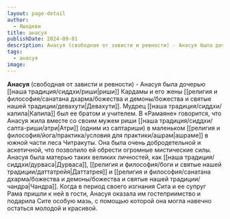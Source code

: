 ```yaml
---
layout: page-detail
author:
  - Яшодеви
title: анасуя
publishDate: 2024-09-01
description: Анасуя (свободная от зависти и ревности) - Анасуя была дочерью риши Кардамы и его жены Девахути. Мудрец Капила был ее братом и учителем. В «Рамаяне» говорится, что Анасуя жила вместе со своим мужем риши Атри (одним из саптариши) в маленьком ашраме в южной части леса Читракуты.
tags:
  - анасуя
image:
---
```

**Анасуя** (свободная от зависти и ревности) - Анасуя была дочерью [[наша традиция/сиддхи/риши|риши]] Кардамы и его жены [[религия и философия/санатана дхарма/божества и демоны/божества и святые нашей традиции/девахути|Девахути]]. Мудрец [[наша традиция/сиддхи/капила|Капила]] был ее братом и учителем. В «Рамаяне» говорится, что Анасуя жила вместе со своим мужем риши [[наша традиция/сиддхи/сапта-риши/атри|Атри]] (одним из саптариши) в маленьком [[религия и философия/йога/практика/условия для практики/ашрам|ашраме]] в южной части леса Читракуты. Она была очень добродетельной и аскетичной, что позволило ей обрести огромные мистические силы. Анасуя была матерью таких великих личностей, как [[наша традиция/сиддхи/дурваса|Дурваса]], [[религия и философия/боги и святые нашей традиции/даттатрейя|Даттатрея]] и [[религия и философия/санатана дхарма/божества и демоны/божества и святые нашей традиции/чандра|Чандра]]. Когда в период своего изгнания Сита и ее супруг Рама пришли к ней в гости, Анасуя оказала им гостеприимство и подарила Сите особую мазь, с помощью которой она могла навечно остаться молодой и красивой.

